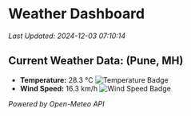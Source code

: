 
# Weather Dashboard

_Last Updated: 2024-12-03 07:10:14_

## Current Weather Data: (Pune, MH)
- **Temperature:** 28.3 °C ![Temperature Badge](https://img.shields.io/badge/Temperature-Medium%20Temp-green)
- **Wind Speed:** 16.3 km/h ![Wind Speed Badge](https://img.shields.io/badge/Wind%20Speed-Low%20Wind-blue)

*Powered by Open-Meteo API*
